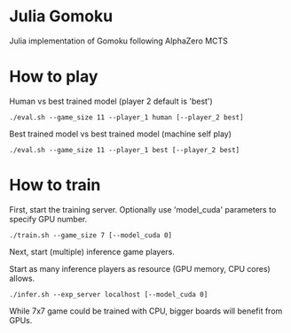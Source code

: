 # Julia Gomoku

Julia implementation of Gomoku following AlphaZero MCTS

# How to play

Human vs best trained model (player 2 default is 'best')

```
./eval.sh --game_size 11 --player_1 human [--player_2 best]
```

Best trained model vs best trained model (machine self play)

```
./eval.sh --game_size 11 --player_1 best [--player_2 best]
```

# How to train

First, start the training server.  Optionally use 'model_cuda' parameters to specify GPU number.

```
./train.sh --game_size 7 [--model_cuda 0]
```

Next, start (multiple) inference game players.

Start as many inference players as resource (GPU memory, CPU cores) allows.

```
./infer.sh --exp_server localhost [--model_cuda 0]
```

While 7x7 game could be trained with CPU, bigger boards will benefit from GPUs.
